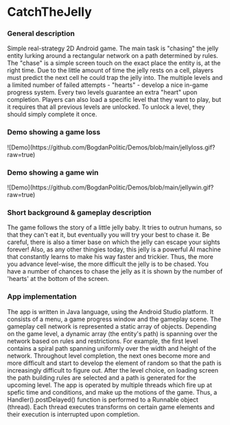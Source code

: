 # CatchTheJelly

<h3> General description </h3>

Simple real-strategy 2D Android game. The main task is "chasing" the jelly entity lurking around a rectangular network on a path determined by rules. The "chase" is a simple screen touch on the exact place the entity is, at the right time. Due to the little amount of time the jelly rests on a cell, players must predict the next cell he could trap the jelly into.
The multiple levels and a limited number of failed attempts - "hearts" - develop a nice in-game progress system. Every two levels guarantee an extra "heart" upon completion.
Players can also load a specific level that they want to play, but it requires that all previous levels are unlocked. To unlock a level, they should simply complete it once.

<h3> Demo showing a game loss </h3>
![Demo](https://github.com/BogdanPolitic/Demos/blob/main/jellyloss.gif?raw=true)

<h3> Demo showing a game win </h3>
![Demo](https://github.com/BogdanPolitic/Demos/blob/main/jellywin.gif?raw=true)

<h3> Short background & gameplay description </h3>

The game follows the story of a little jelly baby. It tries to outrun humans, so that they can't eat it, but eventually you will try your best to chase it. Be careful, there is also a timer base on which the jelly can escape your sights forever! Also, as any other thingies today, this jelly is a powerful AI machine that constantly learns to make his way faster and trickier. Thus, the more you advance level-wise, the more difficult the jelly is to be chased.
You have a number of chances to chase the jelly as it is shown by the number of 'hearts' at the bottom of the screen.

<h3> App implementation </h3>

The app is written in Java language, using the Android Studio platform. It consists of a menu, a game progress window and the gameplay scene.
The gameplay cell network is represented a static array of objects. Depending on the game level, a dynamic array (the entity's path) is spanning over the network based on rules and restrictions. For example, the first level contains a spiral path spanning uniformly over the width and height of the network. Throughout level completion, the next ones become more and more difficult and start to develop the element of random so that the path is increasingly difficult to figure out.
After the level choice, on loading screen the path building rules are selected and a path is generated for the upcoming level.
The app is operated by multiple threads which fire up at spefic time and conditions, and make up the motions of the game. Thus, a Handler().postDelayed() function is performed to a Runnable object (thread). Each thread executes transforms on certain game elements and their execution is interrupted upon completion.
